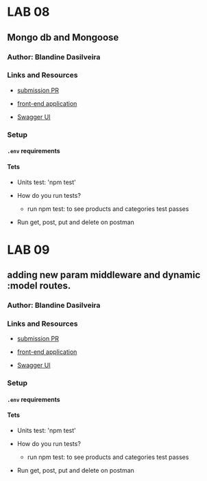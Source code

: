 # LAB 08

## Mongo db and Mongoose

### Author: Blandine Dasilveira

### Links and Resources

- [submission PR](https://github.com/blandine-401javascript/lab-07/pull/1)

- [front-end application](https://blandine-401-lab-07.herokuapp.com/)

- [Swagger UI](https://blandine-401-lab-07.herokuapp.com/api-docs)
### Setup

#### `.env` requirements


#### Tets

* Units test: 'npm test'


- How do you run tests?
  - run npm test: to see products and categories test passes

-  Run get, post, put and delete on postman 



# LAB 09

##  adding new param middleware and dynamic :model routes.

### Author: Blandine Dasilveira

### Links and Resources

- [submission PR](https://github.com/blandine-401javascript/lab-08/pull/2)

- [front-end application](https://blandine-401-lab-08.herokuapp.com/)

- [Swagger UI](https://blandine-401-lab-08.herokuapp.com/api-docs)
### Setup

#### `.env` requirements


#### Tets

* Units test: 'npm test'


- How do you run tests?
  - run npm test: to see products and categories test passes

-  Run get, post, put and delete on postman 